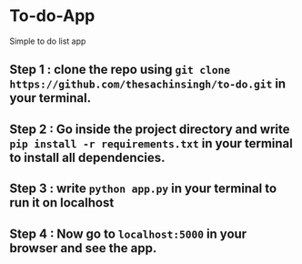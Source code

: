 # To-do-App
Simple to do list app  
## Step 1 : clone the repo using ```git clone https://github.com/thesachinsingh/to-do.git``` in your terminal.  

## Step 2 : Go inside the project directory and write ```pip install -r requirements.txt``` in your terminal to install all dependencies.    

## Step 3 : write ```python app.py``` in your terminal to run it on localhost  

## Step 4 : Now go to ```localhost:5000``` in your browser and see the app.    
